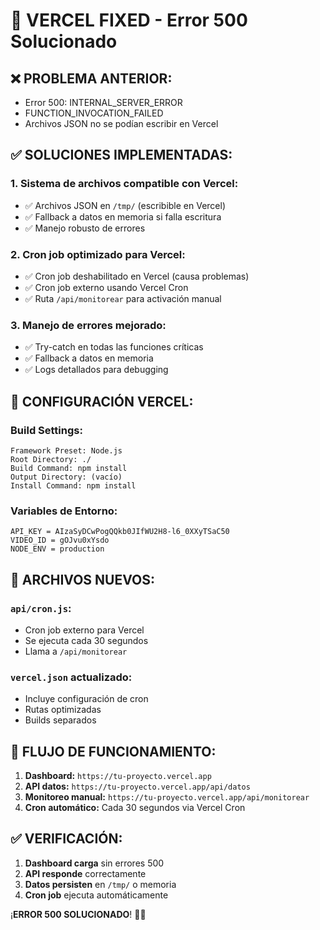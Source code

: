 # 🔧 VERCEL FIXED - Error 500 Solucionado

## ❌ **PROBLEMA ANTERIOR:**
- Error 500: INTERNAL_SERVER_ERROR
- FUNCTION_INVOCATION_FAILED
- Archivos JSON no se podían escribir en Vercel

## ✅ **SOLUCIONES IMPLEMENTADAS:**

### **1. Sistema de archivos compatible con Vercel:**
- ✅ Archivos JSON en `/tmp/` (escribible en Vercel)
- ✅ Fallback a datos en memoria si falla escritura
- ✅ Manejo robusto de errores

### **2. Cron job optimizado para Vercel:**
- ✅ Cron job deshabilitado en Vercel (causa problemas)
- ✅ Cron job externo usando Vercel Cron
- ✅ Ruta `/api/monitorear` para activación manual

### **3. Manejo de errores mejorado:**
- ✅ Try-catch en todas las funciones críticas
- ✅ Fallback a datos en memoria
- ✅ Logs detallados para debugging

## 🚀 **CONFIGURACIÓN VERCEL:**

### **Build Settings:**
```
Framework Preset: Node.js
Root Directory: ./
Build Command: npm install
Output Directory: (vacío)
Install Command: npm install
```

### **Variables de Entorno:**
```
API_KEY = AIzaSyDCwPogQQkb0JIfWU2H8-l6_0XXyTSaC50
VIDEO_ID = gOJvu0xYsdo
NODE_ENV = production
```

## 📁 **ARCHIVOS NUEVOS:**

### **`api/cron.js`:**
- Cron job externo para Vercel
- Se ejecuta cada 30 segundos
- Llama a `/api/monitorear`

### **`vercel.json` actualizado:**
- Incluye configuración de cron
- Rutas optimizadas
- Builds separados

## 🔄 **FLUJO DE FUNCIONAMIENTO:**

1. **Dashboard:** `https://tu-proyecto.vercel.app`
2. **API datos:** `https://tu-proyecto.vercel.app/api/datos`
3. **Monitoreo manual:** `https://tu-proyecto.vercel.app/api/monitorear`
4. **Cron automático:** Cada 30 segundos via Vercel Cron

## ✅ **VERIFICACIÓN:**

1. **Dashboard carga** sin errores 500
2. **API responde** correctamente
3. **Datos persisten** en `/tmp/` o memoria
4. **Cron job** ejecuta automáticamente

¡**ERROR 500 SOLUCIONADO**! 🎯🚀
